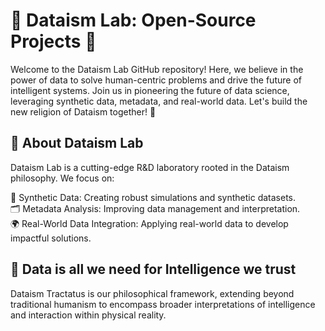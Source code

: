 # 🌟 Dataism Lab: Open-Source Projects 🌟
Welcome to the Dataism Lab GitHub repository! Here, we believe in the power of data to solve human-centric problems and drive the future of intelligent systems. Join us in pioneering the future of data science, leveraging synthetic data, metadata, and real-world data. Let's build the new religion of Dataism together! 🚀

## 🧠 About Dataism Lab
Dataism Lab is a cutting-edge R&D laboratory rooted in the Dataism philosophy. We focus on:

🧪 Synthetic Data: Creating robust simulations and synthetic datasets.\
🗂️ Metadata Analysis: Improving data management and interpretation.\
🌍 Real-World Data Integration: Applying real-world data to develop impactful solutions.

## 📜 Data is all we need for Intelligence we trust 
Dataism Tractatus is our philosophical framework, extending beyond traditional humanism to encompass broader interpretations of intelligence and interaction within physical reality.
